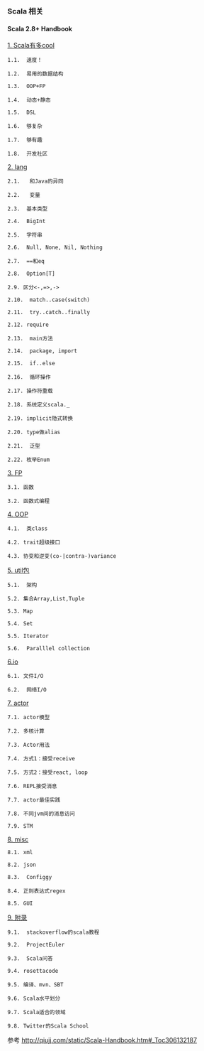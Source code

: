 ### Scala 相关


#### Scala 2.8+ Handbook

[1. Scala有多cool](https://github.com/moveondo/Scala/blob/master/scala%E6%9C%89%E5%A4%9Acool.md) 

    1.1.  速度！
    
    1.2.  易用的数据结构
    
    1.3.  OOP+FP
    
    1.4.  动态+静态
    
    1.5.  DSL
    
    1.6.  够复杂
    
    1.7.  够有趣
    
    1.8.  开发社区


[2.    lang](https://github.com/moveondo/Scala/blob/master/Lang.md) 


    2.1.   和Java的异同
    
    2.2.   变量
    
    2.3.  基本类型
    
    2.4.  BigInt
    
    2.5.  字符串
    
    2.6.  Null, None, Nil, Nothing
    
    2.7.  ==和eq
    
    2.8.  Option[T]
    
    2.9. 区分<-,=>,->
    
    2.10.  match..case(switch)
    
    2.11.  try..catch..finally
    
    2.12. require
    
    2.13.  main方法
    
    2.14.  package, import
    
    2.15.  if..else
    
    2.16.  循环操作
    
    2.17. 操作符重载
    
    2.18. 系统定义scala._
    
    2.19. implicit隐式转换
    
    2.20. type做alias
    
    2.21.  泛型
    
    2.22. 枚举Enum


[3.  FP](https://github.com/moveondo/Scala/blob/master/FP.md) 

    3.1. 函数
    
    3.2. 函数式编程

[4.  OOP](https://github.com/moveondo/Scala/blob/master/OOP.md) 


    4.1.  类class
    
    4.2. trait超级接口
    
    4.3. 协变和逆变(co-|contra-)variance


[5.  util包](https://github.com/moveondo/Scala/blob/master/Util.md) 


    5.1.  架构
    
    5.2. 集合Array,List,Tuple
    
    5.3. Map
    
    5.4. Set
    
    5.5. Iterator
    
    5.6.  Paralllel collection


[6.io](https://github.com/moveondo/Scala/blob/master/IO.md) 


    6.1. 文件I/O
    
    6.2.  网络I/O

[7.  actor](https://github.com/moveondo/Scala/blob/master/actor.md) 


    7.1. actor模型
    
    7.2. 多核计算
    
    7.3. Actor用法
    
    7.4. 方式1：接受receive
    
    7.5. 方式2：接受react, loop
    
    7.6. REPL接受消息
    
    7.7. actor最佳实践
    
    7.8. 不同jvm间的消息访问
    
    7.9. STM

[8. misc](https://github.com/moveondo/Scala/blob/master/misc.md) 

    8.1. xml
    
    8.2. json
    
    8.3.  Configgy
    
    8.4. 正则表达式regex
    
    8.5. GUI


[9. 附录](https://github.com/moveondo/Scala/blob/master/%E9%99%84%E5%BD%95.md) 


    9.1.  stackoverflow的scala教程
    
    9.2.  ProjectEuler
    
    9.3.  Scala问答
    
    9.4. rosettacode
    
    9.5. 编译、mvn、SBT
    
    9.6. Scala水平划分
    
    9.7. Scala适合的领域
    
    9.8. Twitter的Scala School

 




参考 http://qiujj.com/static/Scala-Handbook.htm#_Toc306132187